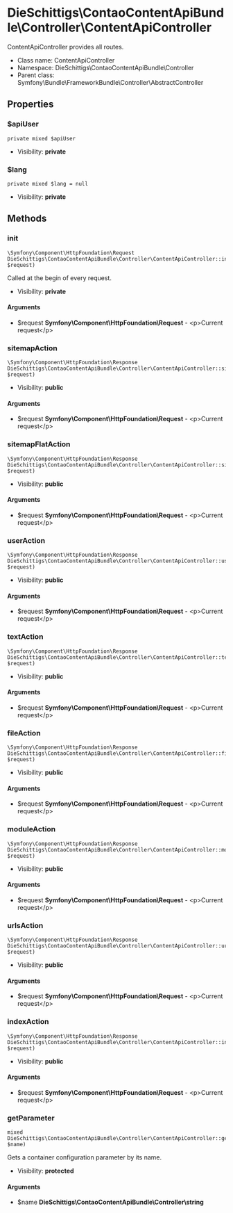 DieSchittigs\ContaoContentApiBundle\Controller\ContentApiController
===============

ContentApiController provides all routes.




* Class name: ContentApiController
* Namespace: DieSchittigs\ContaoContentApiBundle\Controller
* Parent class: Symfony\Bundle\FrameworkBundle\Controller\AbstractController





Properties
----------


### $apiUser

    private mixed $apiUser





* Visibility: **private**


### $lang

    private mixed $lang = null





* Visibility: **private**


Methods
-------


### init

    \Symfony\Component\HttpFoundation\Request DieSchittigs\ContaoContentApiBundle\Controller\ContentApiController::init(\Symfony\Component\HttpFoundation\Request $request)

Called at the begin of every request.



* Visibility: **private**


#### Arguments
* $request **Symfony\Component\HttpFoundation\Request** - &lt;p&gt;Current request&lt;/p&gt;



### sitemapAction

    \Symfony\Component\HttpFoundation\Response DieSchittigs\ContaoContentApiBundle\Controller\ContentApiController::sitemapAction(\Symfony\Component\HttpFoundation\Request $request)





* Visibility: **public**


#### Arguments
* $request **Symfony\Component\HttpFoundation\Request** - &lt;p&gt;Current request&lt;/p&gt;



### sitemapFlatAction

    \Symfony\Component\HttpFoundation\Response DieSchittigs\ContaoContentApiBundle\Controller\ContentApiController::sitemapFlatAction(\Symfony\Component\HttpFoundation\Request $request)





* Visibility: **public**


#### Arguments
* $request **Symfony\Component\HttpFoundation\Request** - &lt;p&gt;Current request&lt;/p&gt;



### userAction

    \Symfony\Component\HttpFoundation\Response DieSchittigs\ContaoContentApiBundle\Controller\ContentApiController::userAction(\Symfony\Component\HttpFoundation\Request $request)





* Visibility: **public**


#### Arguments
* $request **Symfony\Component\HttpFoundation\Request** - &lt;p&gt;Current request&lt;/p&gt;



### textAction

    \Symfony\Component\HttpFoundation\Response DieSchittigs\ContaoContentApiBundle\Controller\ContentApiController::textAction(\Symfony\Component\HttpFoundation\Request $request)





* Visibility: **public**


#### Arguments
* $request **Symfony\Component\HttpFoundation\Request** - &lt;p&gt;Current request&lt;/p&gt;



### fileAction

    \Symfony\Component\HttpFoundation\Response DieSchittigs\ContaoContentApiBundle\Controller\ContentApiController::fileAction(\Symfony\Component\HttpFoundation\Request $request)





* Visibility: **public**


#### Arguments
* $request **Symfony\Component\HttpFoundation\Request** - &lt;p&gt;Current request&lt;/p&gt;



### moduleAction

    \Symfony\Component\HttpFoundation\Response DieSchittigs\ContaoContentApiBundle\Controller\ContentApiController::moduleAction(\Symfony\Component\HttpFoundation\Request $request)





* Visibility: **public**


#### Arguments
* $request **Symfony\Component\HttpFoundation\Request** - &lt;p&gt;Current request&lt;/p&gt;



### urlsAction

    \Symfony\Component\HttpFoundation\Response DieSchittigs\ContaoContentApiBundle\Controller\ContentApiController::urlsAction(\Symfony\Component\HttpFoundation\Request $request)





* Visibility: **public**


#### Arguments
* $request **Symfony\Component\HttpFoundation\Request** - &lt;p&gt;Current request&lt;/p&gt;



### indexAction

    \Symfony\Component\HttpFoundation\Response DieSchittigs\ContaoContentApiBundle\Controller\ContentApiController::indexAction(\Symfony\Component\HttpFoundation\Request $request)





* Visibility: **public**


#### Arguments
* $request **Symfony\Component\HttpFoundation\Request** - &lt;p&gt;Current request&lt;/p&gt;



### getParameter

    mixed DieSchittigs\ContaoContentApiBundle\Controller\ContentApiController::getParameter(\DieSchittigs\ContaoContentApiBundle\Controller\string $name)

Gets a container configuration parameter by its name.



* Visibility: **protected**


#### Arguments
* $name **DieSchittigs\ContaoContentApiBundle\Controller\string**


